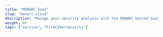 ```yaml
---
title: "MONARC SaaS"
slug: "monarc-cloud"
description: "Manage your security analysis with the MONARC hosted SaaS offering. No server administration burden."
weight: 60
tags: ["service", "Fit4Cybersecurity"]
---
```

